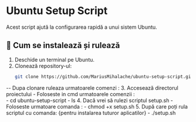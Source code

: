 # Ubuntu Setup Script

Acest script ajută la configurarea rapidă a unui sistem Ubuntu.

## 🔹 Cum se instalează și rulează

1. Deschide un terminal pe Ubuntu.
2. Clonează repository-ul:
   ```sh
   git clone https://github.com/MariusMihalache/ubuntu-setup-script.git

-- Dupa clonare ruleaza urmatoarele comenzi :
3. Accesează directorul proiectului - Foloseste in cmd urmatoarele comenzii :   
    - cd ubuntu-setup-script
    - ls
4. Dacă vrei să rulezi scriptul setup.sh - Foloseste urmatoare comanda :
    - chmod +x setup.sh
5. După care poți rula scriptul cu comanda: {pentru instalarea tuturor aplicatilor}
    - ./setup.sh
